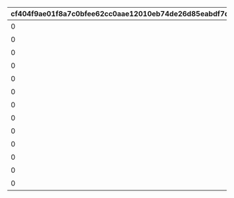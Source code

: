 |cf404f9ae01f8a7c0bfee62cc0aae12010eb74de26d85eabdf7d26132166e48e|e2cb9320222d3e7789dde8884dfed43914354802be70c16828089c7ac9b4d87b|ebcf3091176cc9160439346a11b0c818d58d0d88f5da6c80d46beae846f87bf9|e82baa479c6da378518ed394c564279323233ffc2922b57bd97f352edd385f65|affd53e2e583f87e4ab968025c05d8183df3a276eb13fb0bd90d9f19c16e42fb|1fa505e14c22b38a8e71f2dcf6f3fae88976f3be31fc0dcb08b6630147f033cc|588d2696b4075f4d2decde12e2edf5c447f0857aec8cb21da0e0ae43d31a9145|8f82689cedf6a8a2a830fc937af55c95e9b0b0fd2d585fa8581800c9ff98d6a7|5495bcfba8a39bb27a728a6dfc25e27796fc30f82dcfb0d22809a5d89a7f3082|e68e0778ff1f9b733916608629084b2373e923491986d18521755514a0f5dadb|458c9744019e7ea6f34a16b147e163721d4829582bfd3a4eb62fb11b9694ab5b|be5402cc9a2d1afeeb1276d7de4fccaf31baec8a591b2f29dc4fcb1a18dc9c10|07e09e05702c9c1dde8053627a276841d90840aedb4a3c4c70000c57058ad24d|9ebb9b9b8b3742154d41912afd61d7da8d8fd42f323e290dbae8e4cbe87730d9|a61e996d78576b71ed24094236953bf6d9daddcb4d851701854b48a64dd075d4|6f82a4663fef25d6972a4ebfed09f668032db9f5a807ce49bc8f40748dff8969|ac48fd1dffee17ccb1f15a6307647b0b334aded1b0b8a11a272a66785a5196a0|08e4383b503a10ea4c9243e697e2f772abd021c8f48d08f25825c87b574441c4|
| --- | --- | --- | --- | --- | --- | --- | --- | --- | --- | --- | --- | --- | --- | --- | --- | --- | --- |
|0|94002|0|0|1|12|0|0|100000|0|0|0|0|0|0|10000|累計スコアを10000pt 獲得しよう|0|
|0|91002|0|0|2|8|0|0|50|0|0|0|0|0|0|20000|累計スコアを20000pt 獲得しよう|0|
|0|94002|0|0|3|12|0|0|100000|0|0|0|0|0|0|30000|累計スコアを30000pt 獲得しよう|0|
|0|91002|0|0|4|8|0|0|50|0|0|0|0|0|0|50000|累計スコアを50000pt 獲得しよう|0|
|0|94002|0|0|5|12|0|0|100000|0|0|0|0|0|0|80000|累計スコアを80000pt 獲得しよう|0|
|0|94002|0|0|6|12|0|0|100000|0|0|0|0|0|0|100000|累計スコアを100000pt 獲得しよう|0|
|0|91002|0|0|7|8|0|0|100|0|0|0|0|0|0|120000|累計スコアを120000pt 獲得しよう|0|
|0|94002|0|0|8|12|0|0|200000|0|0|0|0|0|0|150000|累計スコアを150000pt 獲得しよう|0|
|0|94002|0|0|9|12|0|0|200000|0|0|0|0|0|0|200000|累計スコアを200000pt 獲得しよう|0|
|0|91002|0|0|10|8|0|0|100|0|0|0|0|0|0|250000|累計スコアを250000pt 獲得しよう|0|
|0|94002|0|0|11|12|0|0|200000|0|0|0|0|0|0|300000|累計スコアを300000pt 獲得しよう|0|
|0|94002|0|0|12|12|0|0|200000|0|0|0|0|0|0|350000|累計スコアを350000pt 獲得しよう|0|
|0|91002|0|0|13|8|0|0|100|0|0|0|0|0|0|400000|累計スコアを400000pt 獲得しよう|0|